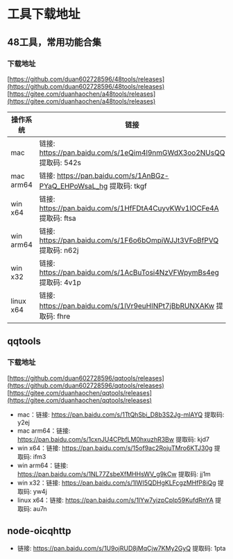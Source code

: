 # 工具下载地址

## 48工具，常用功能合集

### 下载地址
[https://github.com/duan602728596/48tools/releases](https://github.com/duan602728596/48tools/releases)   
[https://gitee.com/duanhaochen/a48tools/releases](https://gitee.com/duanhaochen/a48tools/releases)

| 操作系统 | 链接 |
| --- | --- |
| mac       | 链接: https://pan.baidu.com/s/1eQim4l9nmGWdX3oo2NUsQQ 提取码: 542s |
| mac arm64 | 链接: https://pan.baidu.com/s/1AnBGz-PYaQ_EHPoWsaL_hg 提取码: tkgf |
| win x64   | 链接: https://pan.baidu.com/s/1HfFDtA4CuyvKWv1lOCFe4A 提取码: ftsa |
| win arm64 | 链接: https://pan.baidu.com/s/1F6o6bOmpiWJJt3VFoBfPVQ 提取码: n62j |
| win x32   | 链接: https://pan.baidu.com/s/1AcBuTosi4NzVFWpymBs4eg 提取码: 4v1p |
| linux x64 | 链接: https://pan.baidu.com/s/1lVr9euHINPt7jBbRUNXAKw 提取码: fhre |

## qqtools

### 下载地址
[https://github.com/duan602728596/qqtools/releases](https://github.com/duan602728596/qqtools/releases)   
[https://gitee.com/duanhaochen/qqtools/releases](https://gitee.com/duanhaochen/qqtools/releases)
* mac：链接: https://pan.baidu.com/s/1TtQhSbi_D8b3S2Jg-mlAYQ 提取码: y2ej
* mac arm64：链接: https://pan.baidu.com/s/1cxnJU4CPbfLM0hxuzhR3Bw 提取码: kjd7
* win x64：链接: https://pan.baidu.com/s/15of9ac2RojuTMro6KTJ30g 提取码: ifm3
* win arm64：链接: https://pan.baidu.com/s/1NL77ZsbeXfMHHsWV_g9kCw 提取码: jj1m
* win x32：链接: https://pan.baidu.com/s/1lWI5QDHgKLFcgzMHfP8iQg 提取码: yw4j
* linux x64：链接: https://pan.baidu.com/s/1lYw7yizpCplp59KufdRnYA 提取码: au7n

## node-oicqhttp

* 链接: https://pan.baidu.com/s/1U9ojRUD8jMqCjw7KMy2GyQ 提取码: 1pta
